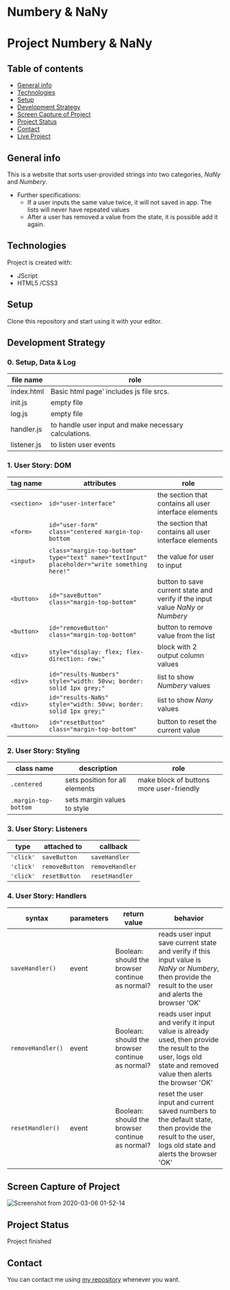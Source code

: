 # Numbery & NaNy

# Project Numbery & NaNy

## Table of contents

- [General info](#general-info)
- [Technologies](#technologies)
- [Setup](#setup)
- [Development Strategy](#development-strategy)
- [Screen Capture of Project](#screen-capture-of-project)
- [Project Status](#project-status)
- [Contact](#contact)
- [Live Project](https://mesutbe.github.io/calculator-refactor/)

## General info

This is a website that sorts user-provided strings into two categories, _NaNy_ and _Numbery_.

- Further specifications:
  - If a user inputs the same value twice, it will not saved in app. The lists will never have repeated values
  - After a user has removed a value from the state, it is possible add it again.

## Technologies

Project is created with:

- JScript
- HTML5 /CSS3

## Setup

Clone this repository and start using it with your editor.

## Development Strategy

### 0. Setup, Data & Log

| file name   | role                                                  |
| ----------- | ----------------------------------------------------- |
| index.html  | Basic html page' includes js file srcs.               |
| init.js     | empty file                                            |
| log.js      | empty file                                            |
| handler.js  | to handle user input and make necessary calculations. |
| listener.js | to listen user events                                 |

### 1. User Story: DOM

| tag name    | attributes                                                                                   | role                                                                           |
| ----------- | -------------------------------------------------------------------------------------------- | ------------------------------------------------------------------------------ |
| `<section>` | `id="user-interface"`                                                                        | the section that contains all user interface elements                          |
| `<form>`    | `id="user-form" class="centered margin-top-bottom`                                           | the section that contains all user interface elements                          |
| `<input>`   | `class="margin-top-bottom" type="text" name="textInput" placeholder="write something here!"` | the value for user to input                                                    |
| `<button>`  | `id="saveButton" class="margin-top-bottom"`                                                  | button to save current state and verify if the input value _NaNy_ or _Numbery_ |
| `<button>`  | `id="removeButton" class="margin-top-bottom"`                                                | button to remove value from the list                                           |
| `<div>`     | `style="display: flex; flex-direction: row;"`                                                | block with 2 output column values                                              |
| `<div>`     | `id="results-Numbers" style="width: 50vw; border: solid 1px grey;"`                          | list to show _Numbery_ values                                                  |
| `<div>`     | `id="results-NaNs" style="width: 50vw; border: solid 1px grey;"`                             | list to show _Nany_ values                                                     |
| `<button>`  | `id="resetButton" class="margin-top-bottom"`                                                 | button to reset the current value                                              |

### 2. User Story: Styling

| class name           | description                    | role                                     |
| -------------------- | ------------------------------ | ---------------------------------------- |
| `.centered`          | sets position for all elements | make block of buttons more user-friendly |
| `.margin-top-bottom` | sets margin values to style    |                                          |

### 3. User Story: Listeners

| type      | attached to    | callback        |
| --------- | -------------- | --------------- |
| `'click'` | `saveButton`   | `saveHandler`   |
| `'click'` | `removeButton` | `removeHandler` |
| `'click'` | `resetButton`  | `resetHandler`  |

### 4. User Story: Handlers

| syntax            | parameters | return value                                    | behavior                                                                                                                                                       |
| ----------------- | ---------- | ----------------------------------------------- | -------------------------------------------------------------------------------------------------------------------------------------------------------------- |
| `saveHandler()`   | event      | Boolean: should the browser continue as normal? | reads user input save current state and verify if this input value is _NaNy_ or _Numbery_, then provide the result to the user and alerts the browser 'OK'     |
| `removeHandler()` | event      | Boolean: should the browser continue as normal? | reads user input and verify it input value is already used, then provide the result to the user, logs old state and removed value then alerts the browser 'OK' |
| `resetHandler()`  | event      | Boolean: should the browser continue as normal? | reset the user input and current saved numbers to the default state, then provide the result to the user, logs old state and alerts the browser 'OK'           |

## Screen Capture of Project

![Screenshot from 2020-03-06 01-52-14](https://user-images.githubusercontent.com/59531743/76039595-2cfb2b00-5f4d-11ea-8090-4a569402eec1.png)

## Project Status

Project finished

## Contact

You can contact me using [my repository](https://mesutbe.github.io/) whenever you want.
